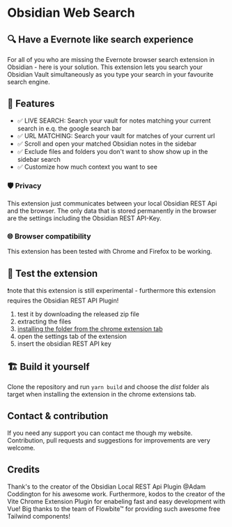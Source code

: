 # Obsidian Web Search
## 🔍 Have a Evernote like search experience
For all of you who are missing the Evernote browser search extension in Obsidian - here is your solution. This extension lets you search your Obsidian Vault simultaneously as you type your search in your favourite search engine.

## 🚀 Features
- ✅ LIVE SEARCH: Search your vault for notes matching your current search in e.q. the google search bar
- ✅ URL MATCHING: Search your vault for matches of your current url
- ✅ Scroll and open your matched Obsidian notes in the sidebar
- ✅ Exclude files and folders you don't want to show show up in the sidebar search
- ✅ Customize how much context you want to see

### 🛡️ Privacy
This extension just communicates between your local Obsidian REST Api and the browser. The only data that is stored permanently in the browser are the settings including the Obsidian REST API-Key.

### 🌐 Browser compatibility
This extension has been tested with Chrome and Firefox to be working.

## 🚧 Test the extension
❗note that this extension is still experimental - furthermore this extension requires the Obsidian REST API Plugin!
1. test it by downloading the released zip file
2. extracting the files
3. [installing the folder from the chrome extension tab](https://bashvlas.com/blog/install-chrome-extension-in-developer-mode/)
4. open the settings tab of the extension
5. insert the obsidian REST API key

## 🏗️ Build it yourself
Clone the repository and run `yarn build` and choose the *dist* folder als target when installing the extension in the chrome extensions tab.

## Contact & contribution
If you need any support you can contact me though my website. Contribution, pull requests and suggestions for improvements are very welcome.

## Credits
Thank's to the creator of the Obsidian Local REST Api Plugin @Adam Coddington for his awesome work. Furthermore, kodos to the creator of the Vite Chrome Extension Plugin for enabeling fast and easy development with Vue! Big thanks to the team of Flowbite™ for providing such awesome free Tailwind components!
